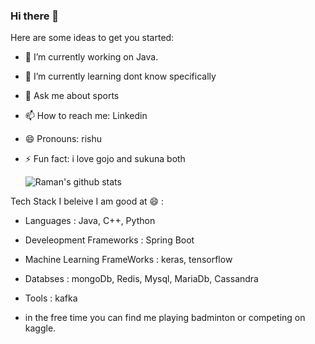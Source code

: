 ### Hi there 👋

<!--
**ramantayal12/ramantayal12** is a ✨ _special_ ✨ repository because its `README.md` (this file) appears on your GitHub profile.
-->
Here are some ideas to get you started:

- 🔭 I’m currently working on Java.
- 🌱 I’m currently learning dont know specifically
- 💬 Ask me about sports
- 📫 How to reach me: Linkedin
- 😄 Pronouns: rishu
- ⚡ Fun fact: i love gojo and sukuna both

  <p>
   <img align="center" src="https://github-readme-stats.vercel.app/api/top-langs/?username=ramantayal12&hide=html&show_icons=true&theme=tokyonight&title_color=fff&icon_color=79ff97&text_color=9f9f9f&bg_color=151515" alt="Raman's github stats"/>
</p>

Tech Stack I beleive I am good at 😄 : 

- Languages : Java, C++, Python
- Develeopment Frameworks : Spring Boot
- Machine Learning FrameWorks : keras, tensorflow
- Databses : mongoDb, Redis, Mysql, MariaDb, Cassandra
- Tools : kafka

- in the free time you can find me playing badminton or competing on kaggle.
